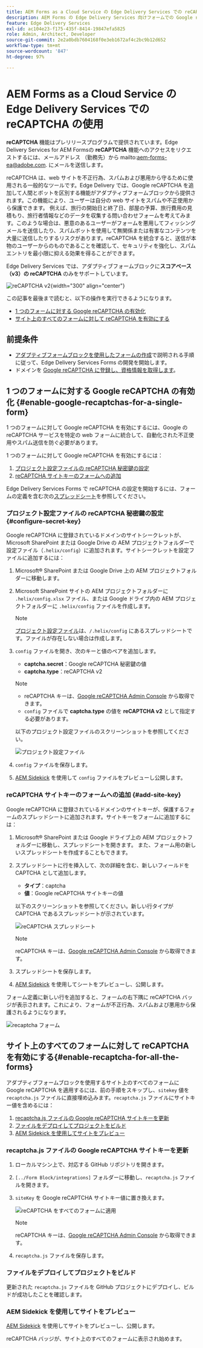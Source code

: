 ```yaml
---
title: AEM Forms as a Cloud Service の Edge Delivery Services での reCAPTCHA の使用
description: AEM Forms の Edge Delivery Services 向けフォームでの Google reCAPTCHA の使用
feature: Edge Delivery Services
exl-id: ac104e23-f175-435f-8414-19847efa5825
role: Admin, Architect, Developer
source-git-commit: 2e2a0bdb7604168f0e3eb1672af4c2bc9b12d652
workflow-type: tm+mt
source-wordcount: '847'
ht-degree: 97%

---
```



# AEM Forms as a Cloud Service の Edge Delivery Services での reCAPTCHA の使用

<span>**reCAPTCHA** 機能はプレリリースプログラムで提供されています。Edge Delivery Services for AEM Formsの **reCAPTCHA** 機能へのアクセスをリクエストするには、メールアドレス （勤務先）から mailto:aem-forms-ea@adobe.com.</span> にメールを送信します。

reCAPTCHA は、web サイトを不正行為、スパムおよび悪用から守るために使用される一般的なツールです。Edge Delivery では、Google reCAPTCHA を追加して人間とボットを区別する機能がアダプティブフォームブロックから提供されます。この機能により、ユーザーは自分の web サイトをスパムや不正使用から保護できます。
例えば、旅行の開始日と終了日、部屋の予算、旅行費用の見積もり、旅行者情報などのデータを収集する問い合わせフォームを考えてみます。このような場合は、悪意のあるユーザーがフォームを悪用してフィッシングメールを送信したり、スパムボットを使用して無関係または有害なコンテンツを大量に送信したりするリスクがあります。reCAPTCHA を統合すると、送信が本物のユーザーからのものであることを確認して、セキュリティを強化し、スパムエントリを最小限に抑える効果を得ることができます。

<!-- ![Recaptcha Image](/help/edge/docs/forms/assets/recaptcha-image.png){width="300" align="center"} -->

Edge Delivery Services では、アダプティブフォームブロックに&#x200B;**スコアベース（v3）の reCAPTCHA** のみをサポートしています。

![reCAPTCHA v2](/help/forms/assets/recaptcha-v2-invisible.png){width="300" align="center"}


この記事を最後まで読むと、以下の操作を実行できるようになります。
- [1 つのフォームに対する Google reCAPTCHA の有効化](#enable-google-recaptchas-for-a-single-form)
- [サイト上のすべてのフォームに対して reCAPTCHA を有効にする](#enable-recaptcha-for-all-the-forms)

## 前提条件

- [アダプティブフォームブロックを使用したフォームの作成](/help/edge/docs/forms/create-forms.md)で説明される手順に従って、Edge Delivery Services Forms の開発を開始します。
- ドメインを [Google reCAPTCHA に登録し、資格情報を取得します](https://www.google.com/recaptcha/admin/create)。

## 1 つのフォームに対する Google reCAPTCHA の有効化 {#enable-google-recaptchas-for-a-single-form}

1 つのフォームに対して Google reCAPTCHA を有効にするには、Google の reCAPTCHA サービスを特定の web フォームに統合して、自動化された不正使用やスパム送信を防ぐ必要があります。

1 つのフォームに対して Google reCAPTCHA を有効にするには：

1. [プロジェクト設定ファイルの reCAPTCHA 秘密鍵の設定](#configure-secret-key)
1. [reCAPTCHA サイトキーのフォームへの追加](#add-site-key)

Edge Delivery Services Forms で reCAPTCHA の設定を開始するには、フォームの定義を含む次の[スプレッドシート](/help/edge/docs/forms/assets/recaptcha.xlsx)を参照してください。

### プロジェクト設定ファイルの reCAPTCHA 秘密鍵の設定 {#configure-secret-key}

Google reCAPTCHA に登録されているドメインのサイトシークレットが、Microsoft SharePoint または Google Drive の AEM プロジェクトフォルダーで設定ファイル（`.helix/config`）に追加されます。サイトシークレットを設定ファイルに追加するには：

1. Microsoft® SharePoint または Google Drive 上の AEM プロジェクトフォルダーに移動します。
1. Microsoft SharePoint サイトの AEM プロジェクトフォルダーに `.helix/config.xlsx` ファイル、または Google ドライブ内の AEM プロジェクトフォルダーに `.helix/config` ファイルを作成します。

   >[!NOTE]
   >
   > [プロジェクト設定ファイル](https://www.aem.live/docs/configuration)は、`/.helix/config` にあるスプレッドシートです。ファイルが存在しない場合は作成します。

1. `config` ファイルを開き、次のキーと値のペアを追加します。

   - **captcha.secret**：Google reCAPTCHA 秘密鍵の値
   - **captcha.type**：reCAPTCHA v2

   >[!NOTE]
   >
   >  - reCAPTCHA キーは、[Google reCAPTCHA Admin Console](https://www.google.com/recaptcha/admin) から取得できます。
   >  - `config` ファイルで **captcha.type** の値を **reCAPTCHA v2** として指定する必要があります。

   以下のプロジェクト設定ファイルのスクリーンショットを参照してください。

   ![プロジェクト設定ファイル](/help/forms/assets/recaptcha-config-file.png)

1. `config` ファイルを保存します。

1. [AEM Sidekick](https://www.aem.live/developer/tutorial#preview-and-publish-your-content) を使用して `config` ファイルをプレビューし公開します。

### reCAPTCHA サイトキーのフォームへの追加 {#add-site-key}

Google reCAPTCHA に登録されているドメインのサイトキーが、保護するフォームのスプレッドシートに追加されます。サイトキーをフォームに追加するには：

1. Microsoft® SharePoint または Google ドライブ上の AEM プロジェクトフォルダーに移動し、スプレッドシートを開きます。 また、フォーム用の新しいスプレッドシートを作成することもできます。
1. スプレッドシートに行を挿入して、次の詳細を含む、新しいフィールドを CAPTCHA として追加します。
   - **タイプ**：captcha
   - **値**：Google reCAPTCHA サイトキーの値

   以下のスクリーンショットを参照してください。新しい行タイプが CAPTCHA であるスプレッドシートが示されています。

   ![reCAPTCHA スプレッドシート](/help/edge/docs/forms/assets/recaptcha-spreadsheet.png)

   >[!NOTE]
   >
   >  reCAPTCHA キーは、[Google reCAPTCHA Admin Console](https://www.google.com/recaptcha/admin) から取得できます。

1. スプレッドシートを保存します。
1. [AEM Sidekick](https://www.aem.live/developer/tutorial#preview-and-publish-your-content) を使用してシートをプレビューし、公開します。

フォーム定義に新しい行を追加すると、フォームの右下隅に reCAPTCHA バッジが表示されます。これにより、フォームが不正行為、スパムおよび悪用から保護されるようになります。

![recaptcha フォーム](/help/edge/docs/forms/assets/recaptcha-form.png)

## サイト上のすべてのフォームに対して reCAPTCHA を有効にする{#enable-recaptcha-for-all-the-forms}

アダプティブフォームブロックを使用するサイト上のすべてのフォームに Google reCAPTCHA を適用するには、前の手順をスキップし、`sitekey` 値を `recaptcha.js` ファイルに直接埋め込みます。`recaptcha.js` ファイルにサイトキー値を含めるには：

1. [recaptcha.js ファイルの Google reCAPTCHA サイトキーを更新](#1-update-google-recaptcha-site-key-in-recaptchajs-file)
1. [ファイルをデプロイしてプロジェクトをビルド](#2-deploy-the-file-and-build-the-project)
1. [AEM Sidekick を使用してサイトをプレビュー](#3-preview-the-site-using-the-aem-sidekick)

### recaptcha.js ファイルの Google reCAPTCHA サイトキーを更新

1. ローカルマシン上で、対応する GitHub リポジトリを開きます。
1. `[../Form Block/integrations]` フォルダーに移動し、`recaptcha.js` ファイルを開きます。
1. `siteKey` を Google reCAPTCHA サイトキー値に置き換えます。

   ![reCAPTCHA をすべてのフォームに適用](/help/forms/assets/recaptcha-apply-to-all-forms.png)

   >[!NOTE]
   >
   >  reCAPTCHA キーは、[Google reCAPTCHA Admin Console](https://www.google.com/recaptcha/admin) から取得できます。

1. `recaptcha.js` ファイルを保存します。

### ファイルをデプロイしてプロジェクトをビルド

更新された `recaptcha.js` ファイルを GitHub プロジェクトにデプロイし、ビルドが成功したことを確認します。

### AEM Sidekick を使用してサイトをプレビュー

[AEM Sidekick](https://www.aem.live/developer/tutorial#preview-and-publish-your-content) を使用してサイトをプレビューし、公開します。

reCAPTCHA バッジが、サイト上のすべてのフォームに表示され始めます。


